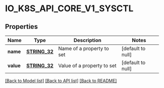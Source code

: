 # IO_K8S_API_CORE_V1_SYSCTL

## Properties
Name | Type | Description | Notes
------------ | ------------- | ------------- | -------------
**name** | [**STRING_32**](STRING_32.md) | Name of a property to set | [default to null]
**value** | [**STRING_32**](STRING_32.md) | Value of a property to set | [default to null]

[[Back to Model list]](../README.md#documentation-for-models) [[Back to API list]](../README.md#documentation-for-api-endpoints) [[Back to README]](../README.md)


